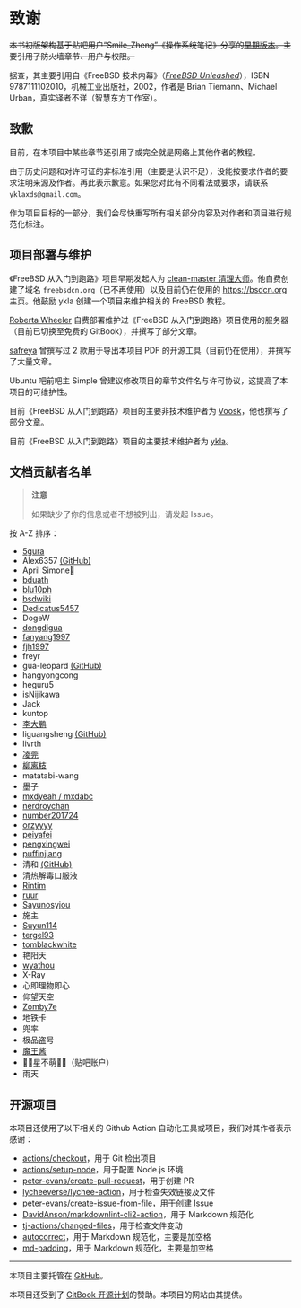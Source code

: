 # 致谢

~~本书初版架构基于贴吧用户“Smile_Zheng”《操作系统笔记》分享的[早期版本](https://tieba.baidu.com/p/7424071955)。主要引用了防火墙章节、用户与权限。~~

据查，其主要引用自《FreeBSD 技术内幕》（*[FreeBSD Unleashed](https://www.amazon.com/FreeBSD-Unleashed-2nd-Brian-Tiemann/dp/0672324563)*），ISBN 9787111102010，机械工业出版社，2002，作者是 Brian Tiemann、Michael Urban，真实译者不详（智慧东方工作室）。

## 致歉

目前，在本项目中某些章节还引用了或完全就是网络上其他作者的教程。

由于历史问题和对许可证的非标准引用（主要是认识不足），没能按要求作者的要求注明来源及作者。再此表示歉意。如果您对此有不同看法或要求，请联系 `yklaxds@gmail.com`。

作为项目目标的一部分，我们会尽快重写所有相关部分内容及对作者和项目进行规范化标注。

## 项目部署与维护

《FreeBSD 从入门到跑路》项目早期发起人为 [clean-master 清理大师](https://github.com/clean-master)。他自费创建了域名 `freebsdcn.org`（已不再使用）以及目前仍在使用的 <https://bsdcn.org> 主页。他鼓励 ykla 创建一个项目来维护相关的 FreeBSD 教程。

[Roberta Wheeler](https://github.com/rowheel) 自费部署维护过《FreeBSD 从入门到跑路》项目使用的服务器（目前已切换至免费的 GitBook），并撰写了部分文章。

[safreya](https://github.com/safreya) 曾撰写过 2 款用于导出本项目 PDF 的开源工具（目前仍在使用），并撰写了大量文章。

Ubuntu 吧前吧主 Simple 曾建议修改项目的章节文件名与许可协议，这提高了本项目的可维护性。

目前《FreeBSD 从入门到跑路》项目的主要非技术维护者为 [Voosk](https://github.com/MilkGolium)，他也撰写了部分文章。

目前《FreeBSD 从入门到跑路》项目的主要技术维护者为  [ykla](https://github.com/ykla)。

## 文档贡献者名单

>**注意**
>
>如果缺少了你的信息或者不想被列出，请发起 Issue。

按 A-Z 排序：

- [5gura](https://github.com/5gura)  
- Alex6357 [(GitHub)](https://github.com/Alex6357)  
- April Simone🍥  
- [bduath](https://github.com/bduath)  
- [blu10ph](https://github.com/blu10ph)  
- [bsdwiki](https://github.com/bsdwiki)  
- [Dedicatus5457](https://github.com/Dedicatus5457)  
- DogeW  
- [dongdigua](https://github.com/dongdigua)  
- [fanyang1997](https://github.com/fanyang1997)  
- [fjh1997](https://github.com/fjh1997)  
- freyr  
- gua-leopard [(GitHub)](https://github.com/gua-leopard)  
- hangyongcong  
- heguru5  
- isNijikawa  
- Jack  
- kuntop  
- [李大鹏](https://dapeng.li/)  
- liguangsheng [(GitHub)](https://github.com/liguangsheng)  
- livrth  
- [凌莞](https://clansty.com)  
- [柳离枝](https://github.com/liulitchi)  
- matatabi-wang  
- 墨子  
- [mxdyeah / mxdabc](https://mxdyeah.top/)  
- [nerdroychan](https://github.com/nerdroychan)  
- [number201724](https://github.com/number201724)  
- [orzyyyy](https://github.com/orzyyyy)  
- [peiyafei](https://github.com/peiyafei)  
- [pengxingwei](https://github.com/pengxingwei)  
- [puffinjiang](https://github.com/puffinjiang)  
- 清和 [(GitHub)](https://github.com/qinghecyn)  
- 清热解毒口服液  
- [Rintim](https://github.com/Rintim)  
- [ruur](https://github.com/ruur)  
- [Sayunosyjou](https://github.com/Sayunosyjou)  
- 施主  
- [Suyun114](https://github.com/Suyun114)  
- [tergel93](https://github.com/tergel93)  
- [tomblackwhite](https://github.com/tomblackwhite)  
- 艳阳天  
- [wyathou](https://github.com/wyathou)  
- X-Ray  
- 心即理物即心  
- 仰望天空  
- [Zomby7e](https://github.com/Zomby7e)  
- 地铁卡  
- 兜率  
- 极品盗号  
- [魔王酱](https://github.com/maou-sama-desu)  
- 🎀🌸星不萌🌸🎀（贴吧账户）  
- 雨天
  
## 开源项目

本项目还使用了以下相关的 Github Action 自动化工具或项目，我们对其作者表示感谢：

- [actions/checkout](https://github.com/actions/checkout)，用于 Git 检出项目
- [actions/setup-node](https://github.com/actions/setup-node)，用于配置 Node.js 环境
- [peter-evans/create-pull-request](https://github.com/peter-evans/create-pull-request)，用于创建 PR
- [lycheeverse/lychee-action](https://github.com/lycheeverse/lychee-action)，用于检查失效链接及文件
- [peter-evans/create-issue-from-file](https://github.com/peter-evans/create-issue-from-file)，用于创建 Issue
- [DavidAnson/markdownlint-cli2-action](https://github.com/DavidAnson/markdownlint-cli2-action)，用于 Markdown 规范化
- [tj-actions/changed-files](https://github.com/tj-actions/changed-files)，用于检查文件变动
- [autocorrect](https://github.com/huacnlee/autocorrect)，用于 Markdown 规范化，主要是加空格
- [md-padding](https://github.com/harttle/md-padding)，用于 Markdown 规范化，主要是加空格

---

本项目主要托管在 [GitHub](https://GitHub.com)。

本项目还受到了 [GitBook 开源计划](https://www.gitbook.com/solutions/open-source)的赞助。本项目的网站由其提供。


